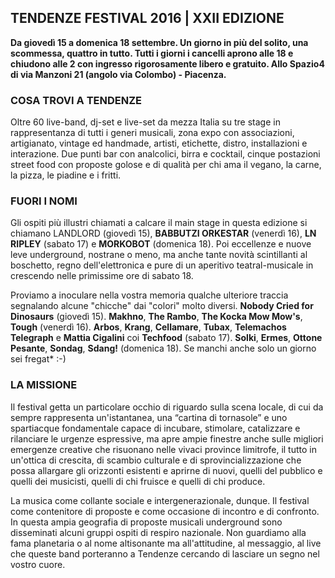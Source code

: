 ## TENDENZE FESTIVAL 2016 | XXII EDIZIONE

**Da giovedì 15 a domenica 18 settembre. Un giorno in più del solito, una scommessa, quattro in tutto. Tutti i giorni i cancelli aprono alle 18 e chiudono alle 2 con ingresso rigorosamente libero e gratuito. Allo Spazio4 di via Manzoni 21 (angolo via Colombo) - Piacenza.**

### COSA TROVI A TENDENZE

Oltre 60 live-band, dj-set e live-set da mezza Italia su tre stage in rappresentanza di tutti i generi musicali, zona expo con associazioni, artigianato, vintage ed handmade, artisti, etichette, distro, installazioni e interazione. Due punti bar con analcolici, birra e cocktail, cinque postazioni street food con proposte golose e di qualità per chi ama il vegano, la carne, la pizza, le piadine e i fritti.

### FUORI I NOMI
Gli ospiti più illustri chiamati a calcare il main stage in questa edizione si chiamano LANDLORD (giovedì 15), **BABBUTZI ORKESTAR** (venerdì 16), **LN RIPLEY** (sabato 17) e **MORKOBOT** (domenica 18). Poi eccellenze e nuove leve underground, nostrane o meno, ma anche tante novità scintillanti al boschetto, regno dell'elettronica e pure di un aperitivo teatral-musicale in crescendo nelle primissime ore di sabato 18.

Proviamo a inoculare nella vostra memoria qualche ulteriore traccia segnalando alcune "chicche" dai "colori" molto diversi. **Nobody Cried for Dinosaurs** (giovedì 15). **Makhno**, **The Rambo**, **The Kocka Mow Mow's**, **Tough** (venerdì 16). **Arbos**, **Krang**, **Cellamare**, **Tubax**, **Telemachos Telegraph** e **Mattia Cigalini** coi **Techfood** (sabato 17). **Solki**, **Ermes**, **Ottone Pesante**, **Sondag**, **Sdang!** (domenica 18). Se manchi anche solo un giorno sei fregat* :-)

### LA MISSIONE

Il festival getta un particolare occhio di riguardo sulla scena locale, di cui da sempre rappresenta un'istantanea, una “cartina di tornasole” e uno spartiacque fondamentale capace di incubare, stimolare, catalizzare e rilanciare le urgenze espressive, ma apre ampie finestre anche sulle migliori emergenze creative che risuonano nelle vivaci province limitrofe, il tutto in un'ottica di crescita, di scambio culturale e di sprovincializzazione che possa allargare gli orizzonti esistenti e aprirne di nuovi, quelli del pubblico e quelli dei musicisti, quelli di chi fruisce e quelli di chi produce.

La musica come collante sociale e intergenerazionale, dunque. Il festival come contenitore di proposte e come occasione di incontro e di confronto. In questa ampia geografia di proposte musicali underground sono disseminati alcuni gruppi ospiti di respiro nazionale. Non guardiamo alla fama planetaria o al nome altisonante ma all'attitudine, al messaggio, al live che queste band porteranno a Tendenze cercando di lasciare un segno nel vostro cuore.
